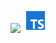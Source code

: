 <img height=20 src="https://raw.githubusercontent.com/caiogondim/javascript-server-side-logos/master/node.js/standard/454x128.png"> <img height=40 src="./icons8-typescript-96.png">
